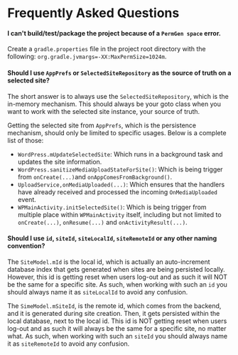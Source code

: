 # Frequently Asked Questions

#### I can't build/test/package the project because of a `PermGen space` error.

Create a `gradle.properties` file in the project root directory with the
following: `org.gradle.jvmargs=-XX:MaxPermSize=1024m`.

#### Should I use `AppPrefs` or `SelectedSiteRepository` as the source of truth on a selected site?

The short answer is to always use the `SelectedSiteRepository`, which is the in-memory mechanism.
This should always be your goto class when you want to work with the selected site instance, your
source of truth.

Getting the selected site from `AppPrefs`, which is the persistence mechanism, should only be
limited to specific usages. Below is a complete list of those:

- `WordPress.mUpdateSelectedSite`: Which runs in a background task and updates the site information.
- `WordPress.sanitizeMediaUploadStateForSite()`: Which is being trigger from `onCreate(...)`and
  `onAppComesFromBackground()`.
- `UploadService,onMediaUploaded(...)`: Which ensures that the handlers have already received and
  processed the incoming `OnMediaUploaded` event.
- `WPMainActivity.initSelectedSite()`: Which is being trigger from multiple place within
  `WPMainActivity` itself, including but not limited to `onCreate(...)`, `onResume(...)` and
  `onActivityResult(...)`.

#### Should I use `id`, `siteId`, `siteLocalId`, `siteRemoteId` or any other naming convention?

The `SiteModel.mId` is the local id, which is actually an auto-increment database index that gets
generated when sites are being persisted locally. However, this id is getting reset when users
log-out and as such it will NOT be the same for a specific site. As such, when working with such an
`id` you should always name it as `siteLocalId` to avoid any confusion.

The `SimeModel.mSiteId`, is the remote id, which comes from the backend, and it is generated during
site creation. Then, it gets persisted within the local database, next to the local id. This id is
NOT getting reset when users log-out and as such it will always be the same for a specific site, no
matter what. As such, when working with such an `siteId` you should always name it as `siteRemoteId`
to avoid any confusion.
